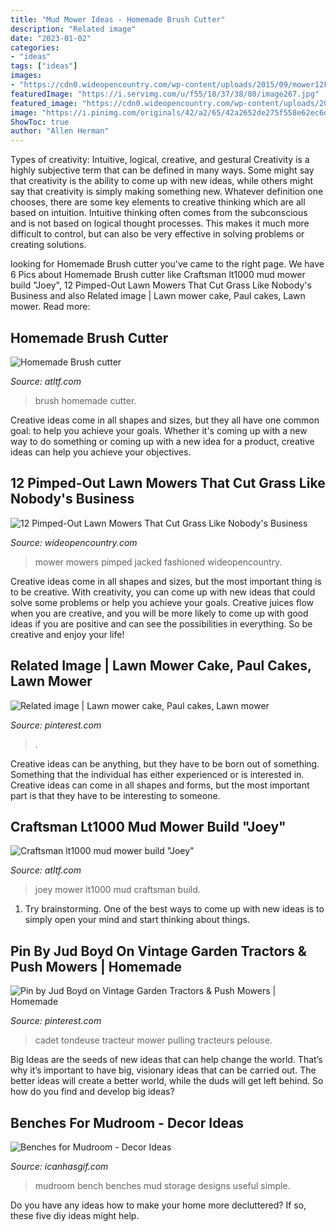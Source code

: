 ```yaml
---
title: "Mud Mower Ideas - Homemade Brush Cutter"
description: "Related image"
date: "2023-01-02"
categories:
- "ideas"
tags: ["ideas"]
images:
- "https://cdn0.wideopencountry.com/wp-content/uploads/2015/09/mower12FEATURED.jpg"
featuredImage: "https://i.servimg.com/u/f55/18/37/38/80/image267.jpg"
featured_image: "https://cdn0.wideopencountry.com/wp-content/uploads/2015/09/mower12FEATURED.jpg"
image: "https://i.pinimg.com/originals/42/a2/65/42a2652de275f558e62ec6d1717b0b7a.jpg"
ShowToc: true
author: "Allen Herman"
---
```



Types of creativity: Intuitive, logical, creative, and gestural
Creativity is a highly subjective term that can be defined in many ways. Some might say that creativity is the ability to come up with new ideas, while others might say that creativity is simply making something new. Whatever definition one chooses, there are some key elements to creative thinking which are all based on intuition. Intuitive thinking often comes from the subconscious and is not based on logical thought processes. This makes it much more difficult to control, but can also be very effective in solving problems or creating solutions.

	

		
looking for Homemade Brush cutter you've came to the right page. We have 6 Pics about Homemade Brush cutter like Craftsman lt1000 mud mower build &quot;Joey&quot;, 12 Pimped-Out Lawn Mowers That Cut Grass Like Nobody&#039;s Business and also Related image | Lawn mower cake, Paul cakes, Lawn mower. Read more:
		
    
## Homemade Brush Cutter

<img loading=lazy src="https://2img.net/h/i1000.photobucket.com/albums/af124/InwardPath646/IMG_20140408_105240_zps6755d957.jpg" onerror="this.onerror=null;this.src='https://tse3.mm.bing.net/th?id=OIP.pQFdeVCCnRZ9fdLpQ9mQtAHaFj&amp;pid=15.1';" alt="Homemade Brush cutter">

_Source: atltf.com_

>brush homemade cutter. 

	

Creative ideas come in all shapes and sizes, but they all have one common goal: to help you achieve your goals. Whether it's coming up with a new way to do something or coming up with a new idea for a product, creative ideas can help you achieve your objectives.

    
## 12 Pimped-Out Lawn Mowers That Cut Grass Like Nobody&#039;s Business

<img loading=lazy src="https://cdn0.wideopencountry.com/wp-content/uploads/2015/09/mower12FEATURED.jpg" onerror="this.onerror=null;this.src='https://tse1.mm.bing.net/th?id=OIP.gaX7dvH0fCH2DOf0L62gpwHaFi&amp;pid=15.1';" alt="12 Pimped-Out Lawn Mowers That Cut Grass Like Nobody&#039;s Business">

_Source: wideopencountry.com_

>mower mowers pimped jacked fashioned wideopencountry. 

	

Creative ideas come in all shapes and sizes, but the most important thing is to be creative. With creativity, you can come up with new ideas that could solve some problems or help you achieve your goals. Creative juices flow when you are creative, and you will be more likely to come up with good ideas if you are positive and can see the possibilities in everything. So be creative and enjoy your life!

    
## Related Image | Lawn Mower Cake, Paul Cakes, Lawn Mower

<img loading=lazy src="https://i.pinimg.com/originals/42/a2/65/42a2652de275f558e62ec6d1717b0b7a.jpg" onerror="this.onerror=null;this.src='https://tse1.mm.bing.net/th?id=OIP.n5XiyB9oJCXpMJHmqmzChwHaFj&amp;pid=15.1';" alt="Related image | Lawn mower cake, Paul cakes, Lawn mower">

_Source: pinterest.com_

>. 

	

Creative ideas can be anything, but they have to be born out of something. Something that the individual has either experienced or is interested in. Creative ideas can come in all shapes and forms, but the most important part is that they have to be interesting to someone.

    
## Craftsman Lt1000 Mud Mower Build &quot;Joey&quot;

<img loading=lazy src="https://i.servimg.com/u/f55/18/37/38/80/image267.jpg" onerror="this.onerror=null;this.src='https://tse2.mm.bing.net/th?id=OIP.k55wMAFvRJrYAo_YbWUqjgDIEs&amp;pid=15.1';" alt="Craftsman lt1000 mud mower build &quot;Joey&quot;">

_Source: atltf.com_

>joey mower lt1000 mud craftsman build. 

	

1. Try brainstorming. One of the best ways to come up with new ideas is to simply open your mind and start thinking about things.

    
## Pin By Jud Boyd On Vintage Garden Tractors &amp; Push Mowers | Homemade

<img loading=lazy src="https://i.pinimg.com/736x/fb/1b/a6/fb1ba6a3af0e32937fe7b04323402506.jpg" onerror="this.onerror=null;this.src='https://tse4.mm.bing.net/th?id=OIP.Rq8MYtkx6lqn1gUtWBryhgHaJ4&amp;pid=15.1';" alt="Pin by Jud Boyd on Vintage Garden Tractors &amp; Push Mowers | Homemade">

_Source: pinterest.com_

>cadet tondeuse tracteur mower pulling tracteurs pelouse. 

	

Big Ideas are the seeds of new ideas that can help change the world. That’s why it’s important to have big, visionary ideas that can be carried out. The better ideas will create a better world, while the duds will get left behind. So how do you find and develop big ideas?

    
## Benches For Mudroom - Decor Ideas

<img loading=lazy src="https://www.icanhasgif.com/wp-content/uploads/2015/01/Benches-for-Mudroom.jpg" onerror="this.onerror=null;this.src='https://tse1.mm.bing.net/th?id=OIP.7a48R1_WxqAAM0YRRtzDPwHaIf&amp;pid=15.1';" alt="Benches for Mudroom - Decor Ideas">

_Source: icanhasgif.com_

>mudroom bench benches mud storage designs useful simple. 

	

Do you have any ideas how to make your home more decluttered? If so, these five diy ideas might help.

